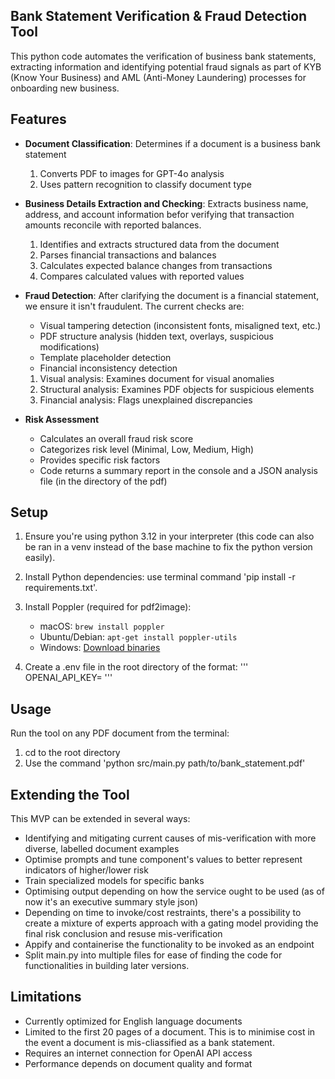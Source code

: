 ## Bank Statement Verification & Fraud Detection Tool

This python code automates the verification of business bank statements, extracting information and identifying potential fraud signals as part of KYB (Know Your Business) and AML (Anti-Money Laundering) processes for onboarding new business.


## Features

- **Document Classification**: Determines if a document is a business bank statement
   1. Converts PDF to images for GPT-4o analysis
   2. Uses pattern recognition to classify document type

- **Business Details Extraction and Checking**: Extracts business name, address, and account information befor verifying that transaction amounts reconcile with reported balances.
   1. Identifies and extracts structured data from the document
   2. Parses financial transactions and balances
   3. Calculates expected balance changes from transactions
   4. Compares calculated values with reported values

- **Fraud Detection**: After clarifying the document is a financial statement, we ensure it isn't fraudulent. The current checks are:
   - Visual tampering detection (inconsistent fonts, misaligned text, etc.)
   - PDF structure analysis (hidden text, overlays, suspicious modifications)
   - Template placeholder detection
   - Financial inconsistency detection

   1. Visual analysis: Examines document for visual anomalies
   2. Structural analysis: Examines PDF objects for suspicious elements
   3. Financial analysis: Flags unexplained discrepancies

- **Risk Assessment**
   - Calculates an overall fraud risk score
   - Categorizes risk level (Minimal, Low, Medium, High)
   - Provides specific risk factors
   - Code returns a summary report in the console and a JSON analysis file (in the directory of the pdf)


## Setup

1. Ensure you're using python 3.12 in your interpreter (this code can also be ran in a venv instead of the base machine to fix the python version easily).

2. Install Python dependencies: use terminal command 'pip install -r requirements.txt'.

3. Install Poppler (required for pdf2image):
   - macOS: `brew install poppler`
   - Ubuntu/Debian: `apt-get install poppler-utils`
   - Windows: [Download binaries](https://github.com/oschwartz10612/poppler-windows/releases/)

4. Create a .env file in the root directory of the format: 
'''
OPENAI_API_KEY=<your-openai-key>
'''


## Usage

Run the tool on any PDF document from the terminal: 
1. cd to the root directory
2. Use the command 'python src/main.py path/to/bank_statement.pdf'


## Extending the Tool

This MVP can be extended in several ways:
- Identifying and mitigating current causes of mis-verification with more diverse, labelled document examples
- Optimise prompts and tune component's values to better represent indicators of higher/lower risk
- Train specialized models for specific banks
- Optimising output depending on how the service ought to be used (as of now it's an executive summary style json)
- Depending on time to invoke/cost restraints, there's a possibility to create a mixture of experts approach with a gating model providing the final risk conclusion and resuse mis-verification
- Appify and containerise the functionality to be invoked as an endpoint
- Split main.py into multiple files for ease of finding the code for functionalities in building later versions.


## Limitations

- Currently optimized for English language documents
- Limited to the first 20 pages of a document. This is to minimise cost in the event a document is mis-cliassified as a bank statement.
- Requires an internet connection for OpenAI API access
- Performance depends on document quality and format 